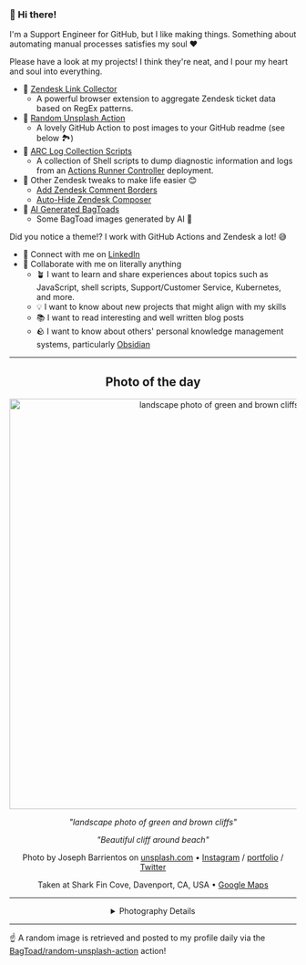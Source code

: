 ### 👋 Hi there!

I'm a Support Engineer for GitHub, but I like making things. Something about automating manual processes satisfies my soul ❤️

Please have a look at my projects! I think they're neat, and I pour my heart and soul into everything.

- 🔗 [Zendesk Link Collector](https://github.com/BagToad/Zendesk-Link-Collector) 
  - A powerful browser extension to aggregate Zendesk ticket data based on RegEx patterns.
- 🌊 [Random Unsplash Action](https://github.com/BagToad/random-unsplash-action)
  - A lovely GitHub Action to post images to your GitHub readme (see below 🏞️)
- 🏃 [ARC Log Collection Scripts](https://github.com/BagToad/arc-log-collection-scripts)
  - A collection of Shell scripts to dump diagnostic information and logs from an [Actions Runner Controller](https://github.com/actions/actions-runner-controller) deployment.
- 🧘 Other Zendesk tweaks to make life easier 😊
  - [Add Zendesk Comment Borders](https://github.com/BagToad/add-zendesk-comment-borders)
  - [Auto-Hide Zendesk Composer](https://github.com/BagToad/Auto-Hide-Zendesk-Composer)
- 🐸 [AI Generated BagToads](https://github.com/BagToad/bagtoads)
  - Some BagToad images generated by AI 🐸

Did you notice a theme!? I work with GitHub Actions and Zendesk a lot! 😅

- 🔗 Connect with me on [LinkedIn](https://www.linkedin.com/in/kynan-ware/)
- 🤝 Collaborate with me on literally anything
  - 🪴 I want to learn and share experiences about topics such as JavaScript, shell scripts, Support/Customer Service, Kubernetes, and more.
  - 💡 I want to know about new projects that might align with my skills
  - 📚 I want to read interesting and well written blog posts
  - 🪨 I want to know about others' personal knowledge management systems, particularly [Obsidian](https://obsidian.md/)

----
<div align="center">

## Photo of the day
  
  <a href="https://unsplash.com/photos/landscape-photo-of-green-and-brown-cliffs-xcC5ozHk_N8"><img width="720" src="https://images.unsplash.com/photo-1433190152045-5a94184895da?crop=entropy&cs=tinysrgb&fit=max&fm=jpg&ixid=M3w1NTI0NDl8MHwxfHJhbmRvbXx8fHx8fHx8fDE3MjI0MDU2Mjh8&ixlib=rb-4.0.3&q=80&w=1080" alt="landscape photo of green and brown cliffs"></a>
  
  <em>"landscape photo of green and brown cliffs"</em>
  
  <em>"Beautiful cliff around beach"</em>

  Photo by Joseph Barrientos on [unsplash.com](https://unsplash.com/) • [Instagram](https://instagram.com/jbcreate) / [portfolio](http://dribbble.com/jbcreate) / [Twitter](https://twitter.com/jbcreate_)
  
  Taken at Shark Fin Cove, Davenport, CA, USA • [Google Maps](https://www.google.com/maps/search/?api=1&query=37.0040866,-122.1854138)
  
  ---
  
<details>
<summary>Photography Details</summary>
  
| Parameter     | Value |
| ------------- | ----- |
| Camera Model  | ILCE-7 |
| Exposure Time | 1/250 |
| Aperture      | 11 |
| Focal Length  | 16.0 |
| ISO           | 800 |
| Location      | Shark Fin Cove, Davenport, CA, USA (United States) |
| Coordinates   | Latitude 37.0040866, Longitude -122.1854138 |

### Map

```geojson
        {
            "type": "FeatureCollection",
            "features": [
                {
                    "type": "Feature",
                    "properties": {},
                    "geometry": {
                        "coordinates": [
                            -122.1854138,
                            37.0040866
                        ],
                        "type": "Point"
                    },
                    "id": 1
                },
                {
                    "type": "Feature",
                    "properties": {},
                    "geometry": {
                        "coordinates": [
                            [
                                -121.88541380000001,
                                37.3040866
                            ],
                            [
                                -121.88541380000001,
                                36.704086600000004
                            ],
                            [
                                -122.4854138,
                                36.704086600000004
                            ],
                            [
                                -122.4854138,
                                37.3040866
                            ],
                            [
                                -121.88541380000001,
                                37.3040866
                            ]
                        ],
                        "type": "LineString"
                    }
                }
            ]
        }
```

</details>

</div>

----

☝️ A random image is retrieved and posted to my profile daily via the [BagToad/random-unsplash-action](https://github.com/BagToad/random-unsplash-action) action!
